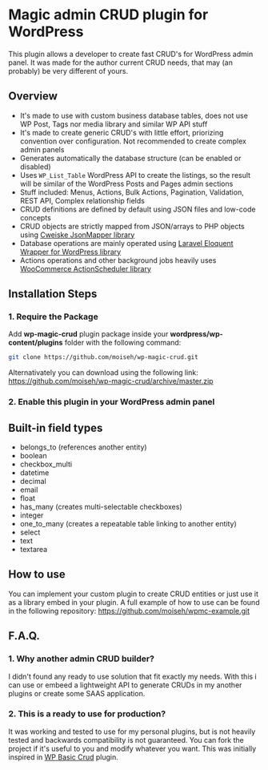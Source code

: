 # Magic admin CRUD plugin for WordPress

This plugin allows a developer to create fast CRUD's for WordPress admin panel. It was made for the author current CRUD needs, that may (an probably) be very different of yours.

## Overview

* It's made to use with custom business database tables, does not use WP Post, Tags nor media library and similar WP API stuff
* It's made to create generic CRUD's with little effort, priorizing convention over configuration. Not recommended to create complex admin panels
* Generates automatically the database structure (can be enabled or disabled)
* Uses `WP_List_Table` WordPress API to create the listings, so the result will be similar of the WordPress Posts and Pages admin sections
* Stuff included: Menus, Actions, Bulk Actions, Pagination, Validation, REST API, Complex relationship fields
* CRUD definitions are defined by default using JSON files and low-code concepts
* CRUD objects are strictly mapped from JSON/arrays to PHP objects using [Cweiske JsonMapper library](https://github.com/cweiske/jsonmapper)
* Database operations are mainly operated using [Laravel Eloquent Wrapper for WordPress library](https://github.com/tareq1988/wp-eloquent)
* Actions operations and other background jobs heavily uses [WooCommerce ActionScheduler library](https://github.com/woocommerce/action-scheduler)

## Installation Steps

### 1. Require the Package

Add **wp-magic-crud** plugin package inside your **wordpress/wp-content/plugins** folder with the following command:

```bash
git clone https://github.com/moiseh/wp-magic-crud.git
```

Alternativately you can download using the following link: https://github.com/moiseh/wp-magic-crud/archive/master.zip

### 2. Enable this plugin in your WordPress admin panel

## Built-in field types

* belongs_to (references another entity)
* boolean
* checkbox_multi
* datetime
* decimal
* email
* float
* has_many (creates multi-selectable checkboxes)
* integer
* one_to_many (creates a repeatable table linking to another entity)
* select
* text
* textarea

## How to use

You can implement your custom plugin to create CRUD entities or just use it as a library embed in your plugin.
A full example of how to use can be found in the following repository: https://github.com/moiseh/wpmc-example.git

## F.A.Q.

### 1. Why another admin CRUD builder?

I didn't found any ready to use solution that fit exactly my needs. With this i can use or embeed a lightweight API to generate CRUDs in my another plugins or create some SAAS application.

### 2. This is a ready to use for production?

It was working and tested to use for my personal plugins, but is not heavily tested and backwards compatibility is not guaranteed. You can fork the project if it's useful to you and modify whatever you want. This was initially inspired in [WP Basic Crud](https://wordpress.org/plugins/wp-basic-crud/) plugin.
